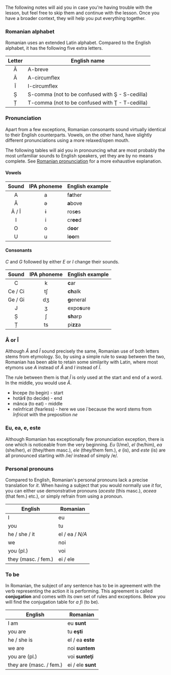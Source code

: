 The following notes will aid you in case you're having trouble with the lesson,
but feel free to skip them and continue with the lesson. Once you have a broader
context, they will help you put everything together.

### Romanian alphabet

Romanian uses an extended Latin alphabet. Compared to the English alphabet, it
has the following five extra letters.

| Letter | English name                                    |
|:------:|-------------------------------------------------|
| Ă      | A-breve                                         |
| Â      | A-circumflex                                    |
| Î      | I-circumflex                                    |
| Ș      | S-comma (not to be confused with Ş - S-cedilla) |
| Ț      | T-comma (not to be confused with Ţ - T-cedilla) |

### Pronunciation

Apart from a few exceptions, Romanian consonants sound virtually identical to
their English counterparts. Vowels, on the other hand, have slightly different
pronunciations using a more relaxed/open mouth.

The following tables will aid you in pronouncing what are most probably the
most unfamiliar sounds to English speakers, yet they are by no means complete.
See [Romanian pronunciation](https://en.wikipedia.org/wiki/Romanian_alphabet)
for a more exhaustive explanation.

#### Vowels

| Sound | IPA phoneme | English example |
|:-----:|:-----------:|-----------------|
| A     | a           | f**a**ther      |
| Ă     | ə           | **a**bove       |
| Â / Î | ɨ           | ros**e**s       |
| I     | i           | cr**ee**d       |
| O     | o           | d**oo**r        |
| U     | u           | l**oo**m        |

#### Consonants

*C* and *G* followed by either *E* or *I* change their sounds.

| Sound   | IPA phoneme | English example |
|:-------:|:-----------:|-----------------|
| C       | k           | **c**ar         |
| Ce / Ci | tʃ          | **ch**alk       |
| Ge / Gi | dʒ          | **g**eneral     |
| J       | ʒ           | expo**s**ure    |
| Ș       | ʃ           | **sh**arp       |
| Ț       | ts          | pi**zz**a       |

### Â or Î

Although *Â* and *Î* sound precisely the same, Romanian use of both letters
stems from etymology. So, by using a simple rule to swap between the two,
Romanian has been able to retain some similarity with Latin, where most
etymons use *A* instead of *Â* and *I* instead of *Î*.

The rule between them is that *Î* is only used at the start and end of a word.
In the middle, you would use *Â*.

* **î**ncepe (to begin) - start
* hotăr**î** (to decide) - end
* mânca (to eat) - middle
* neînfricat (fearless) - here we use *î* because the word stems from *înfricat*
with the preposition *ne*

### Eu, ea, e, este

Although Romanian has exceptionally few pronunciation exception, there is one
which is noticeable from the very beginning. *Eu* (I/me), *el* (he/him), *ea*
(she/her), *ei* (they/them masc.), *ele* (they/them fem.), *e* (is), and *este*
(is) are all pronounced starting with /ie/ instead of simply /e/.

### Personal pronouns

Compared to English, Romanian's personal pronouns lack a precise translation
for *it*. When having a subject that you would normally use *it* for, you
can either use demonstrative pronouns (*acesta* (this masc.), *aceea* (that fem.)
etc.), or simply refrain from using a pronoun.

| English             | Romanian        |
|---------------------|-----------------|
| I                   | eu              |
| you                 | tu              |       
| he / she / it       | el / ea / *N/A* |
| we                  | noi             |
| you (pl.)           | voi             |
| they (masc. / fem.) | ei / ele        |

### To be

In Romanian, the subject of any sentence has to be in agreement with the verb
representing the action it is performing. This agreement is called **conjugation**
and comes with its own set of rules and exceptions. Below you will find the
conjugation table for *a fi* (to be).

| English                 | Romanian          |
|-------------------------|-------------------|
| I am                    | eu **sunt**       |
| you are                 | tu **eşti**       |       
| he / she is             | el / ea **este**  |
| we are                  | noi **suntem**    |
| you are (pl.)           | voi **sunteţi**   |
| they are (masc. / fem.) | ei / ele **sunt** |
